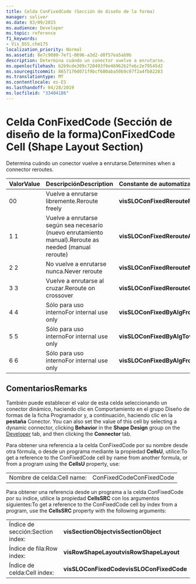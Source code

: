 ```yaml
---
title: Celda ConFixedCode (Sección de diseño de la forma)
manager: soliver
ms.date: 03/09/2015
ms.audience: Developer
ms.topic: reference
f1_keywords:
- Vis_DSS.chm175
localization_priority: Normal
ms.assetid: 8e7c9080-7ef1-0696-a3d2-d8f57ea5ab9b
description: Determina cuándo un conector vuelve a enrutarse.
ms.openlocfilehash: b2b9cde309c720493f0e46962b2fe6c2e79545d2
ms.sourcegitcommit: 8657170d071f9bcf680aba50b9c07f2a4fb82283
ms.translationtype: MT
ms.contentlocale: es-ES
ms.lasthandoff: 04/28/2019
ms.locfileid: "33404186"
---
```

# <a name="confixedcode-cell-shape-layout-section"></a><span data-ttu-id="b9edb-103">Celda ConFixedCode (Sección de diseño de la forma)</span><span class="sxs-lookup"><span data-stu-id="b9edb-103">ConFixedCode Cell (Shape Layout Section)</span></span>

<span data-ttu-id="b9edb-104">Determina cuándo un conector vuelve a enrutarse.</span><span class="sxs-lookup"><span data-stu-id="b9edb-104">Determines when a connector reroutes.</span></span>
  
|<span data-ttu-id="b9edb-105">**Valor**</span><span class="sxs-lookup"><span data-stu-id="b9edb-105">**Value**</span></span>|<span data-ttu-id="b9edb-106">**Descripción**</span><span class="sxs-lookup"><span data-stu-id="b9edb-106">**Description**</span></span>|<span data-ttu-id="b9edb-107">**Constante de automatización**</span><span class="sxs-lookup"><span data-stu-id="b9edb-107">**Automation constant**</span></span>|
|:-----|:-----|:-----|
|<span data-ttu-id="b9edb-108">0</span><span class="sxs-lookup"><span data-stu-id="b9edb-108">0</span></span>  <br/> |<span data-ttu-id="b9edb-109">Vuelve a enrutarse libremente.</span><span class="sxs-lookup"><span data-stu-id="b9edb-109">Reroute freely</span></span>  <br/> |<span data-ttu-id="b9edb-110">**visSLOConFixedRerouteFreely**</span><span class="sxs-lookup"><span data-stu-id="b9edb-110">**visSLOConFixedRerouteFreely**</span></span> <br/> |
|<span data-ttu-id="b9edb-111">1 </span><span class="sxs-lookup"><span data-stu-id="b9edb-111">1</span></span>  <br/> |<span data-ttu-id="b9edb-112">Vuelve a enrutarse según sea necesario (nuevo enrutamiento manual).</span><span class="sxs-lookup"><span data-stu-id="b9edb-112">Reroute as needed (manual reroute)</span></span>  <br/> |<span data-ttu-id="b9edb-113">**visSLOConFixedRerouteAsNeeded**</span><span class="sxs-lookup"><span data-stu-id="b9edb-113">**visSLOConFixedRerouteAsNeeded**</span></span> <br/> |
|<span data-ttu-id="b9edb-114">2 </span><span class="sxs-lookup"><span data-stu-id="b9edb-114">2</span></span>  <br/> |<span data-ttu-id="b9edb-115">No vuelve a enrutarse nunca.</span><span class="sxs-lookup"><span data-stu-id="b9edb-115">Never reroute</span></span>  <br/> |<span data-ttu-id="b9edb-116">**visSLOConFixedRerouteNever**</span><span class="sxs-lookup"><span data-stu-id="b9edb-116">**visSLOConFixedRerouteNever**</span></span> <br/> |
|<span data-ttu-id="b9edb-117">3 </span><span class="sxs-lookup"><span data-stu-id="b9edb-117">3</span></span>  <br/> |<span data-ttu-id="b9edb-118">Vuelve a enrutarse al cruzar.</span><span class="sxs-lookup"><span data-stu-id="b9edb-118">Reroute on crossover</span></span>  <br/> |<span data-ttu-id="b9edb-119">**visSLOConFixedRerouteOnCrossover**</span><span class="sxs-lookup"><span data-stu-id="b9edb-119">**visSLOConFixedRerouteOnCrossover**</span></span> <br/> |
|<span data-ttu-id="b9edb-120">4 </span><span class="sxs-lookup"><span data-stu-id="b9edb-120">4</span></span>  <br/> |<span data-ttu-id="b9edb-121">Sólo para uso interno</span><span class="sxs-lookup"><span data-stu-id="b9edb-121">For internal use only</span></span>  <br/> |<span data-ttu-id="b9edb-122">**visSLOConFixedByAlgFrom**</span><span class="sxs-lookup"><span data-stu-id="b9edb-122">**visSLOConFixedByAlgFrom**</span></span> <br/> |
|<span data-ttu-id="b9edb-123">5 </span><span class="sxs-lookup"><span data-stu-id="b9edb-123">5</span></span>  <br/> |<span data-ttu-id="b9edb-124">Sólo para uso interno</span><span class="sxs-lookup"><span data-stu-id="b9edb-124">For internal use only</span></span>  <br/> |<span data-ttu-id="b9edb-125">**visSLOConFixedByAlgTo**</span><span class="sxs-lookup"><span data-stu-id="b9edb-125">**visSLOConFixedByAlgTo**</span></span> <br/> |
|<span data-ttu-id="b9edb-126">6 </span><span class="sxs-lookup"><span data-stu-id="b9edb-126">6</span></span>  <br/> |<span data-ttu-id="b9edb-127">Sólo para uso interno</span><span class="sxs-lookup"><span data-stu-id="b9edb-127">For internal use only</span></span>  <br/> |<span data-ttu-id="b9edb-128">**visSLOConFixedByAlgFromTo**</span><span class="sxs-lookup"><span data-stu-id="b9edb-128">**visSLOConFixedByAlgFromTo**</span></span> <br/> |
   
## <a name="remarks"></a><span data-ttu-id="b9edb-129">Comentarios</span><span class="sxs-lookup"><span data-stu-id="b9edb-129">Remarks</span></span>

<span data-ttu-id="b9edb-130">También puede establecer el valor de esta celda seleccionando un  conector dinámico, [](run-in-developer-mode-display-the-developer-tab.md) haciendo clic en Comportamiento en el grupo Diseño de formas de la ficha Programador y, a continuación, haciendo clic en la **pestaña** Conector. </span><span class="sxs-lookup"><span data-stu-id="b9edb-130">You can also set the value of this cell by selecting a dynamic connector, clicking **Behavior** in the **Shape Design** group on the [Developer](run-in-developer-mode-display-the-developer-tab.md) tab, and then clicking the **Connector** tab.</span></span> 
  
<span data-ttu-id="b9edb-131">Para obtener una referencia a la celda ConFixedCode por su nombre desde otra fórmula, o desde un programa mediante la propiedad
 **CellsU**, utilice:</span><span class="sxs-lookup"><span data-stu-id="b9edb-131">To get a reference to the ConFixedCode cell by name from another formula, or from a program using the **CellsU** property, use:</span></span> 
  
|||
|:-----|:-----|
|<span data-ttu-id="b9edb-132">Nombre de celda:</span><span class="sxs-lookup"><span data-stu-id="b9edb-132">Cell name:</span></span>  <br/> |<span data-ttu-id="b9edb-133">ConFixedCode</span><span class="sxs-lookup"><span data-stu-id="b9edb-133">ConFixedCode</span></span>  <br/> |
   
<span data-ttu-id="b9edb-134">Para obtener una referencia desde un programa a la celda ConFixedCode por su índice, utilice la propiedad **CellsSRC** con los argumentos siguientes:</span><span class="sxs-lookup"><span data-stu-id="b9edb-134">To get a reference to the ConFixedCode cell by index from a program, use the **CellsSRC** property with the following arguments:</span></span> 
  
|||
|:-----|:-----|
|<span data-ttu-id="b9edb-135">Índice de sección:</span><span class="sxs-lookup"><span data-stu-id="b9edb-135">Section index:</span></span>  <br/> |<span data-ttu-id="b9edb-136">**visSectionObject**</span><span class="sxs-lookup"><span data-stu-id="b9edb-136">**visSectionObject**</span></span> <br/> |
|<span data-ttu-id="b9edb-137">Índice de fila:</span><span class="sxs-lookup"><span data-stu-id="b9edb-137">Row index:</span></span>  <br/> |<span data-ttu-id="b9edb-138">**visRowShapeLayout**</span><span class="sxs-lookup"><span data-stu-id="b9edb-138">**visRowShapeLayout**</span></span> <br/> |
|<span data-ttu-id="b9edb-139">Índice de celda:</span><span class="sxs-lookup"><span data-stu-id="b9edb-139">Cell index:</span></span>  <br/> |<span data-ttu-id="b9edb-140">**visSLOConFixedCode**</span><span class="sxs-lookup"><span data-stu-id="b9edb-140">**visSLOConFixedCode**</span></span> <br/> |
   

